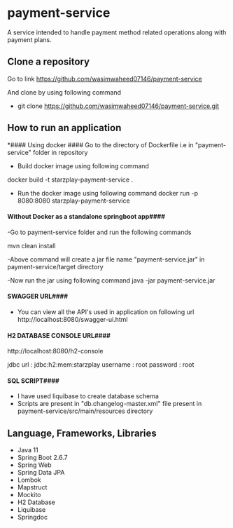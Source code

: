 # payment-service
A service intended to handle payment method related operations along with payment plans.


## Clone a repository ##
Go to link https://github.com/wasimwaheed07146/payment-service

And clone by using following command
- git clone https://github.com/wasimwaheed07146/payment-service.git

## How to run an application ##

*#### Using docker ####
Go to the directory of Dockerfile i.e in "payment-service" folder in repository

- Build docker image using following command

docker build -t starzplay-payment-service .

- Run the docker image using following command
docker run -p 8080:8080 starzplay-payment-service


#### Without Docker as a standalone springboot app####

-Go to payment-service folder and run the following commands

mvn clean install

-Above command will create a jar file name "payment-service.jar" in payment-service/target directory

-Now run the jar using following command
java -jar payment-service.jar



#### SWAGGER URL####

- You can view all the API's used in application on following url
http://localhost:8080/swagger-ui.html


#### H2 DATABASE CONSOLE URL####

http://localhost:8080/h2-console

jdbc url : jdbc:h2:mem:starzplay
username : root
password : root


#### SQL SCRIPT####

- I have used liquibase to create database schema
- Scripts are present in "db.changelog-master.xml" file present in payment-service/src/main/resources directory


## Language, Frameworks, Libraries ##

* Java 11
* Spring Boot 2.6.7
* Spring Web
* Spring Data JPA
* Lombok
* Mapstruct
* Mockito
* H2 Database
* Liquibase
* Springdoc
